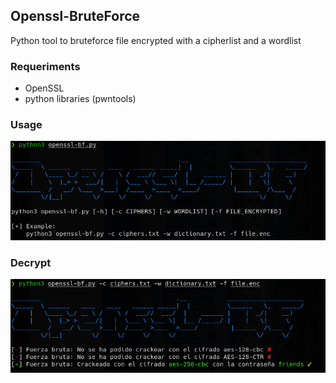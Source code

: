 ## Openssl-BruteForce

Python tool to bruteforce file encrypted with a cipherlist and a wordlist 

### Requeriments
-   OpenSSL
-   python libraries (pwntools)

### Usage

<img src="images/menu.PNG"></img>

### Decrypt

<img src="images/crack.PNG"></img>

